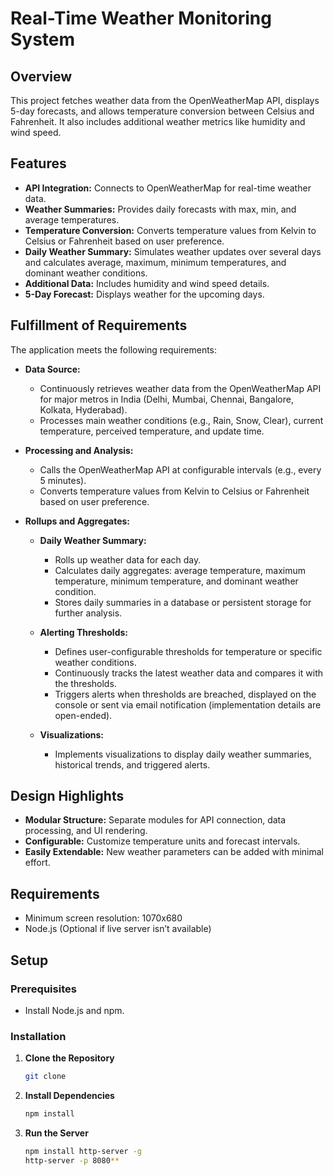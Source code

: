 # Real-Time Weather Monitoring System

## Overview

This project fetches weather data from the OpenWeatherMap API, displays 5-day forecasts, and allows temperature conversion between Celsius and Fahrenheit. It also includes additional weather metrics like humidity and wind speed.

## Features

- **API Integration:** Connects to OpenWeatherMap for real-time weather data.
- **Weather Summaries:** Provides daily forecasts with max, min, and average temperatures.
- **Temperature Conversion:** Converts temperature values from Kelvin to Celsius or Fahrenheit based on user preference.
- **Daily Weather Summary:** Simulates weather updates over several days and calculates average, maximum, minimum temperatures, and dominant weather conditions.
- **Additional Data:** Includes humidity and wind speed details.
- **5-Day Forecast:** Displays weather for the upcoming days.

## Fulfillment of Requirements

The application meets the following requirements:

- **Data Source:** 
  - Continuously retrieves weather data from the OpenWeatherMap API for major metros in India (Delhi, Mumbai, Chennai, Bangalore, Kolkata, Hyderabad).
  - Processes main weather conditions (e.g., Rain, Snow, Clear), current temperature, perceived temperature, and update time.

- **Processing and Analysis:**
  - Calls the OpenWeatherMap API at configurable intervals (e.g., every 5 minutes).
  - Converts temperature values from Kelvin to Celsius or Fahrenheit based on user preference.

- **Rollups and Aggregates:**
  - **Daily Weather Summary:**
    - Rolls up weather data for each day.
    - Calculates daily aggregates: average temperature, maximum temperature, minimum temperature, and dominant weather condition.
    - Stores daily summaries in a database or persistent storage for further analysis.

  - **Alerting Thresholds:**
    - Defines user-configurable thresholds for temperature or specific weather conditions.
    - Continuously tracks the latest weather data and compares it with the thresholds.
    - Triggers alerts when thresholds are breached, displayed on the console or sent via email notification (implementation details are open-ended).

  - **Visualizations:**
    - Implements visualizations to display daily weather summaries, historical trends, and triggered alerts.

## Design Highlights

- **Modular Structure:** Separate modules for API connection, data processing, and UI rendering.
- **Configurable:** Customize temperature units and forecast intervals.
- **Easily Extendable:** New weather parameters can be added with minimal effort.

## Requirements

- Minimum screen resolution: 1070x680
- Node.js (Optional if live server isn’t available)

## Setup

### Prerequisites

- Install Node.js and npm.

### Installation


1. **Clone the Repository**
   ```bash
   git clone 

   ```

2. **Install Dependencies**

   ```bash
   npm install
   
   ```
   
3. **Run the Server**

   ```bash
   npm install http-server -g
   http-server -p 8080**
   ```


